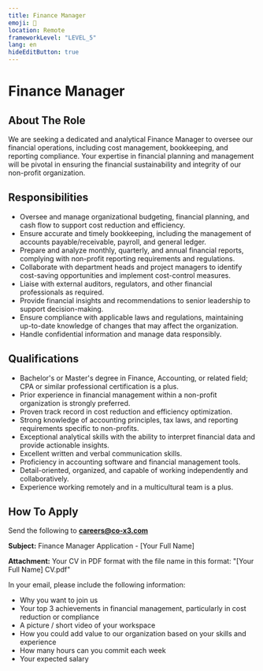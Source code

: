 ```yaml
---
title: Finance Manager
emoji: 🤑
location: Remote
frameworkLevel: "LEVEL_5"
lang: en
hideEditButton: true
---
```


# Finance Manager

## About The Role

We are seeking a dedicated and analytical Finance Manager to oversee our financial operations, including cost management, bookkeeping, and reporting compliance. Your expertise in financial planning and management will be pivotal in ensuring the financial sustainability and integrity of our non-profit organization. 

## Responsibilities

- Oversee and manage organizational budgeting, financial planning, and cash flow to support cost reduction and efficiency.
- Ensure accurate and timely bookkeeping, including the management of accounts payable/receivable, payroll, and general ledger.
- Prepare and analyze monthly, quarterly, and annual financial reports, complying with non-profit reporting requirements and regulations.
- Collaborate with department heads and project managers to identify cost-saving opportunities and implement cost-control measures.
- Liaise with external auditors, regulators, and other financial professionals as required.
- Provide financial insights and recommendations to senior leadership to support decision-making.
- Ensure compliance with applicable laws and regulations, maintaining up-to-date knowledge of changes that may affect the organization.
- Handle confidential information and manage data responsibly.

## Qualifications

- Bachelor's or Master's degree in Finance, Accounting, or related field; CPA or similar professional certification is a plus.
- Prior experience in financial management within a non-profit organization is strongly preferred.
- Proven track record in cost reduction and efficiency optimization.
- Strong knowledge of accounting principles, tax laws, and reporting requirements specific to non-profits.
- Exceptional analytical skills with the ability to interpret financial data and provide actionable insights.
- Excellent written and verbal communication skills.
- Proficiency in accounting software and financial management tools.
- Detail-oriented, organized, and capable of working independently and collaboratively.
- Experience working remotely and in a multicultural team is a plus.

## How To Apply

Send the following to **[careers@co-x3.com](mailto:careers@co-x3.com)**

**Subject:** Finance Manager Application - [Your Full Name]

**Attachment:** Your CV in PDF format with the file name in this format: "[Your Full Name] CV.pdf"

In your email, please include the following information:

- Why you want to join us
- Your top 3 achievements in financial management, particularly in cost reduction or compliance
- A picture / short video of your workspace
- How you could add value to our organization based on your skills and experience
- How many hours can you commit each week
- Your expected salary